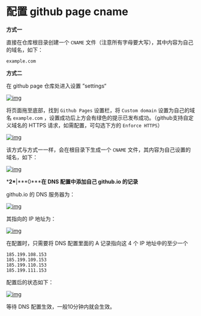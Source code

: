 # 配置 github page cname



**方式一**

直接在仓库根目录创建一个 `CNAME` 文件（注意所有字母要大写），其中内容为自己的域名，如下：



```
example.com
```

**方式二**

在 github page 仓库处进入设置 ”settings“

[![img](https://img2020.cnblogs.com/blog/2103047/202008/2103047-20200814164123030-87255610.png)](https://img2020.cnblogs.com/blog/2103047/202008/2103047-20200814164123030-87255610.png)

将页面拖至底部，找到 `Github Pages` 设置栏，将 `Custom domain` 设置为自己的域名 `example.com` ，设置成功后上方会有绿色的提示已发布成功。（github支持自定义域名的 HTTPS 请求，如需配置，可勾选下方的 `Enforce HTTPS`）

[![img](https://img2020.cnblogs.com/blog/2103047/202008/2103047-20200814164137017-610510420.png)](https://img2020.cnblogs.com/blog/2103047/202008/2103047-20200814164137017-610510420.png)

该方式与方式一一样，会在根目录下生成一个 `CNAME` 文件，其内容为自己设置的域名，如下：

[![img](https://img2020.cnblogs.com/blog/2103047/202008/2103047-20200814164159329-81975284.png)](https://img2020.cnblogs.com/blog/2103047/202008/2103047-20200814164159329-81975284.png)

***2\***|***0\*****在 DNS 配置中添加自己 github.io 的记录**

github.io 的 DNS 服务器为：

[![img](https://img2020.cnblogs.com/blog/2103047/202008/2103047-20200814164213190-740962190.png)](https://img2020.cnblogs.com/blog/2103047/202008/2103047-20200814164213190-740962190.png)

其指向的 IP 地址为：

[![img](https://img2020.cnblogs.com/blog/2103047/202008/2103047-20200814164237008-683774189.png)](https://img2020.cnblogs.com/blog/2103047/202008/2103047-20200814164237008-683774189.png)

在配置时，只需要将 DNS 配置里面的 A 记录指向这 4 个 IP 地址中的至少一个



```
185.199.108.153
185.199.109.153
185.199.110.153
185.199.111.153
```

配置后的状态如下：

[![img](https://img2020.cnblogs.com/blog/2103047/202008/2103047-20200814164249838-2040267843.png)](https://img2020.cnblogs.com/blog/2103047/202008/2103047-20200814164249838-2040267843.png)

等待 DNS 配置生效，一般10分钟内就会生效。